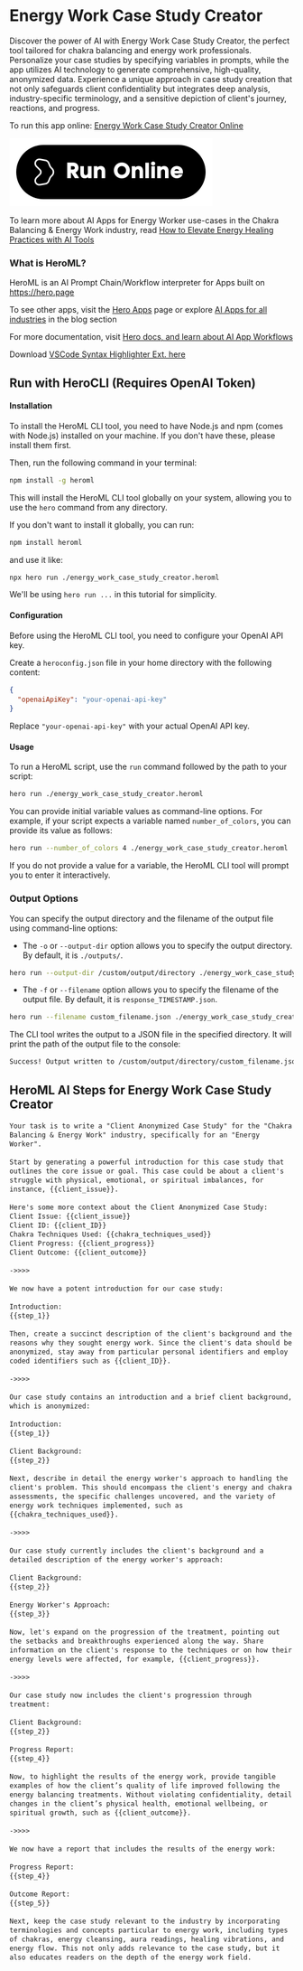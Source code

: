 # Energy Work Case Study Creator

Discover the power of AI with Energy Work Case Study Creator, the perfect tool tailored for chakra balancing and energy work professionals. Personalize your case studies by specifying variables in prompts, while the app utilizes AI technology to generate comprehensive, high-quality, anonymized data. Experience a unique approach in case study creation that not only safeguards client confidentiality but integrates deep analysis, industry-specific terminology, and a sensitive depiction of client's journey, reactions, and progress.

To run this app online: [Energy Work Case Study Creator Online](https://hero.page/app/energy-work-case-study-creator-ai-powered-chakra-case-study-generator/KG3ZlF40bO8H537XjUK0)

[![Run Energy Work Case Study Creator Online](/assets/run.svg)](https://hero.page/app/energy-work-case-study-creator-ai-powered-chakra-case-study-generator/KG3ZlF40bO8H537XjUK0)

To learn more about AI Apps for Energy Worker use-cases in the Chakra Balancing & Energy Work industry, read [How to Elevate Energy Healing Practices with AI Tools](https://hero.page/blog/ai/chakra-balancing-and-energy-work/how-to-elevate-energy-healing-practices-with-ai-tools/170772)

### What is HeroML?
HeroML is an AI Prompt Chain/Workflow interpreter for Apps built on https://hero.page 

To see other apps, visit the [Hero Apps](https://hero.page/apps) page or explore [AI Apps for all industries](https://hero.page/blog) in the blog section

For more documentation, visit [Hero docs, and learn about AI App Workflows](https://hero.page/tutorials/introduction-to-heroml)

Download [VSCode Syntax Highlighter Ext. here](https://marketplace.visualstudio.com/items?itemName=hero-page.heroml)

## Run with HeroCLI (Requires OpenAI Token)

#### Installation

To install the HeroML CLI tool, you need to have Node.js and npm (comes with Node.js) installed on your machine. If you don't have these, please install them first. 

Then, run the following command in your terminal:

```bash
npm install -g heroml
```

This will install the HeroML CLI tool globally on your system, allowing you to use the `hero` command from any directory.

If you don't want to install it globally, you can run:

```bash
npm install heroml
```

and use it like:

```bash
npx hero run ./energy_work_case_study_creator.heroml
```

We'll be using `hero run ...` in this tutorial for simplicity.

#### Configuration

Before using the HeroML CLI tool, you need to configure your OpenAI API key. 

Create a `heroconfig.json` file in your home directory with the following content:

```json
{
  "openaiApiKey": "your-openai-api-key"
}
```

Replace `"your-openai-api-key"` with your actual OpenAI API key.

#### Usage

To run a HeroML script, use the `run` command followed by the path to your script:

```bash
hero run ./energy_work_case_study_creator.heroml
```

You can provide initial variable values as command-line options. For example, if your script expects a variable named `number_of_colors`, you can provide its value as follows:

```bash
hero run --number_of_colors 4 ./energy_work_case_study_creator.heroml
```

If you do not provide a value for a variable, the HeroML CLI tool will prompt you to enter it interactively.

### Output Options

You can specify the output directory and the filename of the output file using command-line options:

- The `-o` or `--output-dir` option allows you to specify the output directory. By default, it is `./outputs/`.

```bash
hero run --output-dir /custom/output/directory ./energy_work_case_study_creator.heroml
```

- The `-f` or `--filename` option allows you to specify the filename of the output file. By default, it is `response_TIMESTAMP.json`.

```bash
hero run --filename custom_filename.json ./energy_work_case_study_creator.heroml
```

The CLI tool writes the output to a JSON file in the specified directory. It will print the path of the output file to the console:

```bash
Success! Output written to /custom/output/directory/custom_filename.json
```


## HeroML AI Steps for Energy Work Case Study Creator
```
Your task is to write a "Client Anonymized Case Study" for the "Chakra Balancing & Energy Work" industry, specifically for an "Energy Worker". 

Start by generating a powerful introduction for this case study that outlines the core issue or goal. This case could be about a client's struggle with physical, emotional, or spiritual imbalances, for instance, {{client_issue}}.

Here's some more context about the Client Anonymized Case Study:
Client Issue: {{client_issue}}
Client ID: {{client_ID}}
Chakra Techniques Used: {{chakra_techniques_used}}
Client Progress: {{client_progress}}
Client Outcome: {{client_outcome}}

->>>>

We now have a potent introduction for our case study:

Introduction:
{{step_1}}

Then, create a succinct description of the client's background and the reasons why they sought energy work. Since the client's data should be anonymized, stay away from particular personal identifiers and employ coded identifiers such as {{client_ID}}.

->>>>

Our case study contains an introduction and a brief client background, which is anonymized:

Introduction:
{{step_1}}

Client Background:
{{step_2}}

Next, describe in detail the energy worker's approach to handling the client's problem. This should encompass the client's energy and chakra assessments, the specific challenges uncovered, and the variety of energy work techniques implemented, such as {{chakra_techniques_used}}.

->>>>

Our case study currently includes the client's background and a detailed description of the energy worker's approach:

Client Background:
{{step_2}}

Energy Worker's Approach:
{{step_3}}

Now, let's expand on the progression of the treatment, pointing out the setbacks and breakthroughs experienced along the way. Share information on the client's response to the techniques or on how their energy levels were affected, for example, {{client_progress}}.

->>>>

Our case study now includes the client's progression through treatment:

Client Background:
{{step_2}}

Progress Report:
{{step_4}}

Now, to highlight the results of the energy work, provide tangible examples of how the client’s quality of life improved following the energy balancing treatments. Without violating confidentiality, detail changes in the client’s physical health, emotional wellbeing, or spiritual growth, such as {{client_outcome}}.

->>>>

We now have a report that includes the results of the energy work:

Progress Report:
{{step_4}}

Outcome Report:
{{step_5}}

Next, keep the case study relevant to the industry by incorporating terminologies and concepts particular to energy work, including types of chakras, energy cleansing, aura readings, healing vibrations, and energy flow. This not only adds relevance to the case study, but it also educates readers on the depth of the energy work field.


```

